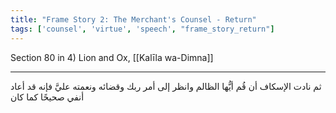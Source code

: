 ```yaml
---
title: "Frame Story 2: The Merchant's Counsel - Return"
tags: ['counsel', 'virtue', 'speech', "frame_story_return"]
---
```


 Section 80 in 4) Lion and Ox, [[Kalīla wa-Dimna]]

---
ثم نادت الإسكاف أن قُم أيُّها الظالم وانظر إلى أمر ربك وقضائه ونعمته عليَّ فإنه قد أعاد أنفي صحيحًا كما كان
